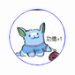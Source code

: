 <!DOCTYPE html>
<html>
<head>
	<meta charset="utf-8">
	<meta http-equiv="X-UA-Compatible" content="IE=edge">
	<link rel="stylesheet" href="">
	<style type="text/css" media="screen">
			#d1{
				width: 100px;
				height: 100px;
				border: 1px solid blue;
				border-radius: 100%;
				overflow: hidden;
			}
			img {
				max-height: 100%;
			}
	</style>
</head>
<body>
	<div id="d1">
		<img src="https://github.com/wengstA/imageUploadService/blob/main/goodgood.jpg?raw=true" alt="">
	</div>
	
</body>
</html>


